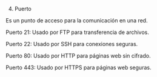 4. Puerto

Es un punto de acceso para la comunicación en una red.

Puerto 21: Usado por FTP para transferencia de archivos.

Puerto 22: Usado por SSH para conexiones seguras.

Puerto 80: Usado por HTTP para páginas web sin cifrado.

Puerto 443: Usado por HTTPS para páginas web seguras.
